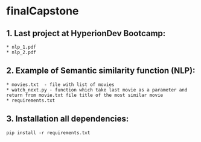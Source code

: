 # finalCapstone

## 1. Last project at HyperionDev Bootcamp:

    * nlp_1.pdf
    * nlp_2.pdf
###

## 2. Example of Semantic similarity function (NLP):
    * movies.txt  - file with list of movies
    * watch_next.py - function which take last movie as a parameter and return from movie.txt file title of the most similar movie
    * requirements.txt

## 3. Installation all dependencies:

    pip install -r requirements.txt
